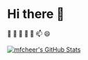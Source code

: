 # Hi there 👋

🔭 🌱 👯 🤔 💬 📫 😄

[![mfcheer's GitHub Stats](https://github-readme-stats.vercel.app/api?username=mfcheer&show_icons=true&count_private=true&include_all_commits=true&line_height=21)](https://github.com/anuraghazra/github-readme-stats)
